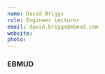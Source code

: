 ```yaml
---
name: David Briggs
role: Engineer Lecturer
email: david.briggs@ebmud.com
website: 
photo: 
---
```

### EBMUD